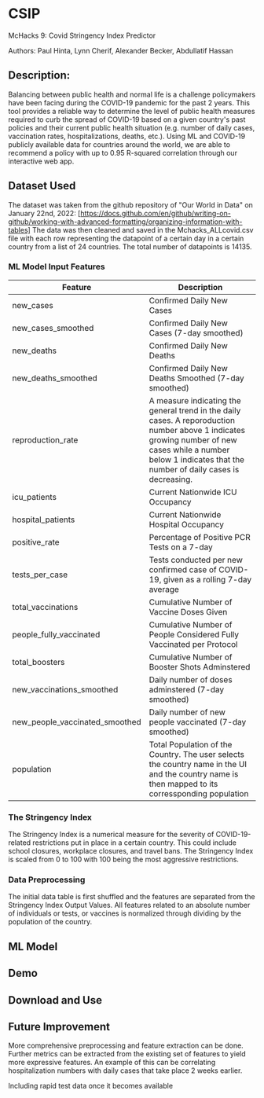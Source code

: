 # CSIP
McHacks 9: Covid Stringency Index Predictor

Authors: Paul Hinta, Lynn Cherif, Alexander Becker, Abdullatif Hassan

## Description: 
Balancing between public health  and normal life is a challenge policymakers have been facing during the COVID-19 pandemic for the past 2 years. This tool provides a reliable way to determine the level of public health measures required to curb the spread of COVID-19 based on a given country's past policies and their current public health situation (e.g. number of daily cases, vaccination rates, hospitalizations, deaths, etc.). 
Using ML and COVID-19 publicly available data for countries around the world, we are able to recommend a policy with up to 0.95 R-squared correlation through our interactive web app.

## Dataset Used
The dataset was taken from the github repository of "Our World in Data" on January 22nd, 2022: [https://docs.github.com/en/github/writing-on-github/working-with-advanced-formatting/organizing-information-with-tables]
The data was then cleaned and saved in the Mchacks_ALLcovid.csv file with each row representing the datapoint of a certain day in a certain country from a list of 24 countries. The total number of datapoints is 14135.
### ML Model Input Features
| Feature  | Description |
| ------------- | ------------- |
| new_cases | Confirmed Daily New Cases   |
| new_cases_smoothed | Confirmed Daily New Cases (7-day smoothed) |
| new_deaths | Confirmed Daily New Deaths  |
| new_deaths_smoothed | Confirmed Daily New Deaths Smoothed  (7-day smoothed)|
| reproduction_rate | A measure indicating the general trend in the daily cases. A reporoduction number above 1 indicates growing number of new cases while a number below 1 indicates that the number of daily cases is decreasing. |
| icu_patients | Current Nationwide ICU Occupancy|
| hospital_patients | Current Nationwide Hospital Occupancy|
| positive_rate | Percentage of Positive PCR Tests on a 7-day|
| tests_per_case | 	Tests conducted per new confirmed case of COVID-19, given as a rolling 7-day average|
| total_vaccinations | Cumulative Number of Vaccine Doses Given|
| people_fully_vaccinated | Cumulative Number of People Considered Fully Vaccinated per Protocol|
| total_boosters | Cumulative Number of Booster Shots Adminstered|
| new_vaccinations_smoothed | Daily number of doses adminstered (7-day smoothed)|
| new_people_vaccinated_smoothed | Daily number of new people vaccinated (7-day smoothed)|
| population | Total Population of the Country. The user selects the country name in the UI and the country name is then mapped to its corressponding population|

### The Stringency Index
The Stringency Index is a numerical measure for the severity of COVID-19-related restrictions put in place in a certain country. This could include school closures, workplace closures, and travel bans. The Stringency Index is scaled from 0 to 100 with 100 being the most aggressive restrictions.  
### Data Preprocessing
The initial data table is first shuffled and the features are separated from the Stringency Index Output Values. All features related to an absolute number of individuals or tests, or vaccines is normalized through dividing by the population of the country. 
## ML Model

## Demo

## Download and Use

## Future Improvement
More comprehensive preprocessing and feature extraction can be done. Further metrics can be extracted from the existing set of features to yield more expressive features. An example of this can be correlating hospitalization numbers with daily cases that take place 2 weeks earlier. 

Including rapid test data once it becomes available

